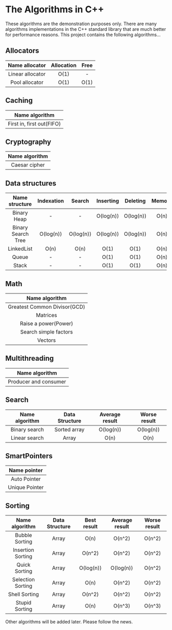 # The Algorithms in C++

These algorithms are the demonstration purposes only. There are
many algorithms implementations in the C++ standard 
library that are much better for performance reasons. This 
project contains the following algorithms...

## Allocators

| Name allocator                           | Allocation | Free |
|:----------------------------------------:|:----------:|:----:|
| Linear allocator                         | O(1)       | -    |
| Pool allocator                           | O(1)       | O(1) |

## Caching

| Name algorithm                           | 
|:----------------------------------------:|
| First in, first out(FIFO)                |

## Cryptography

| Name algorithm                           | 
|:----------------------------------------:|
| Caesar cipher                            |

## Data structures

| Name structure     | Indexation  | Search         | Inserting    | Deleting    | Memory |
|:------------------:|:-----------:|:--------------:|:------------:|:-----------:|:------:|
| Binary Heap        | -           | -              | O(log(n))    | O(log(n))   | O(n)   |
| Binary Search Tree | O(log(n))   | O(log(n))      | O(log(n))    | O(log(n))   | O(n)   |
| LinkedList         | O(n)        | O(n)           | O(1)         | O(1)        | O(n)   |
| Queue              | -           | -              | O(1)         | O(1)        | O(n)   |
| Stack              | -           | -              | O(1)         | O(1)        | O(n)   |

## Math

| Name algorithm                           | 
|:----------------------------------------:|
| Greatest Common Divisor(GCD)             |
| Matrices                                 |
| Raise a power(Power)                     |
| Search simple factors                    |
| Vectors                                  |

## Multithreading

| Name algorithm                           | 
|:----------------------------------------:|
| Producer and consumer                    |

## Search

| Name algorithm    | Data Structure | Average result | Worse result |
|:-----------------:|:--------------:|:--------------:|:------------:|
| Binary search     | Sorted array   | O(log(n))      | O(log(n))    |
| Linear search     | Array          | O(n)           | O(n)         |


## SmartPointers

| Name pointer                             |
|:----------------------------------------:|
| Auto Pointer                             |
| Unique Pointer                           |

## Sorting

| Name algorithm    |Data Structure | Best result | Average result | Worse result |
|:-----------------:|:-------------:|:-----------:|:--------------:|:------------:|
| Bubble Sorting    |  Array        | O(n)        | O(n^2)         | O(n^2)       |
| Insertion Sorting |  Array        | O(n^2)      | O(n^2)         | O(n^2)       |
| Quick Sorting     |  Array        | O(log(n))   | O(log(n))      | O(n^2)       |
| Selection Sorting |  Array        | O(n)        | O(n^2)         | O(n^2)       |
| Shell Sorting     |  Array        | O(n^2)      | O(n^2)         | O(n^2)       |
| Stupid Sorting    |  Array        | O(n)        | O(n^3)         | O(n^3)       |

Other algorithms will be added later. Please follow the news.
